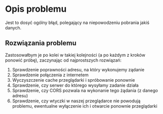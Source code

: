 # Opis problemu

Jest to dosyć ogólny błąd, polegający na niepowodzeniu pobrania jakiś danych.

## Rozwiązania problemu
Zastosowałbym je po kolei w takiej kolejności (a po każdym z kroków ponowić próbę), zaczynając od najprostszych rozwiązań:

1. Sprawdzenie poprawności adresu, na który wykonujemy ządanie
2. Sprawdzenie połączenia z internetem
3. Wyczyszczenie cache przeglądarki i spróbowanie ponownie
4. Sprawdzenie, czy serwer do którego wysyłamy zadanie działa
5. Sprawdzenie, czy CORS pozwala na wykonanie tego żądania (z danego adresu)
6. Sprawdzenie, czy wtyczki w naszej przeglądarce nie powodują problemu, ewentualne wyłączenie ich i otwarcie ponownie przeglądarki